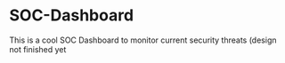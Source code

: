 # SOC-Dashboard
This is a cool SOC Dashboard to monitor current security threats (design not finished yet
